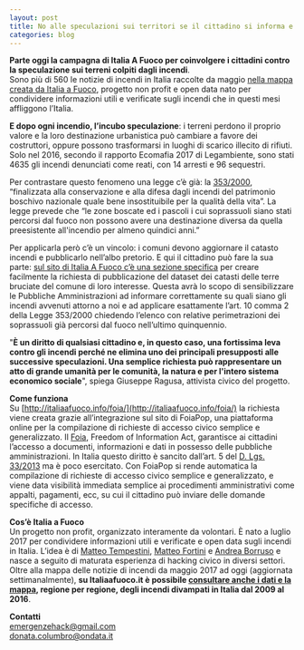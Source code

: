 ```yaml
---
layout: post
title: No alle speculazioni sui territori se il cittadino si informa e partecipa
categories: blog
---
```



**Parte oggi la campagna di Italia A Fuoco per coinvolgere i cittadini contro la speculazione sui terreni colpiti dagli incendi**.<br>
Sono più di 560 le notizie di incendi in Italia raccolte da maggio [nella mappa creata da Italia a Fuoco](http://italiaafuoco.info/2017-07-18-new-mappa-notizie/), progetto non profit e open data nato per condividere informazioni utili e verificate sugli incendi che in questi mesi affliggono l’Italia.

**E dopo ogni incendio, l’incubo speculazione**: i terreni perdono il proprio valore e la loro destinazione urbanistica può cambiare a favore dei costruttori, oppure possono trasformarsi in luoghi di scarico illecito di rifiuti. Solo nel 2016, secondo il rapporto Ecomafia 2017 di Legambiente, sono stati 4635 gli incendi denunciati come reati, con 14 arresti e 96 sequestri.

Per contrastare questo fenomeno una legge c’è già: la [353/2000](http://www.normattiva.it/uri-res/N2Ls?urn:nir:stato:legge:2000-11-21;353!vig=), “finalizzata alla conservazione e alla difesa dagli incendi del patrimonio boschivo nazionale quale bene insostituibile per la qualità della vita”. La legge prevede che “le zone boscate ed i pascoli i cui soprassuoli siano stati percorsi dal fuoco non possono avere una destinazione diversa da quella preesistente all'incendio per almeno quindici anni.”

Per applicarla però c’è un vincolo: i comuni devono aggiornare il catasto incendi e pubblicarlo nell’albo pretorio. E qui il cittadino può fare la sua parte: [sul sito di Italia A Fuoco c’è una sezione specifica](http://italiaafuoco.info/foia/) per creare facilmente la richiesta di pubblicazione del dataset dei catasti delle terre bruciate del comune di loro interesse. Questa avrà lo scopo di sensibilizzare le Pubbliche Amministrazioni ad informare correttamente su quali siano gli incendi avvenuti attorno a noi e ad applicare esattamente l’art. 10 comma 2 della Legge 353/2000 chiedendo l’elenco con relative perimetrazioni dei soprassuoli già percorsi dal fuoco nell’ultimo quinquennio.

"**È un diritto di qualsiasi cittadino e, in questo caso, una fortissima leva contro gli incendi perché ne elimina uno dei principali presupposti alle successive speculazioni. Una semplice richiesta può rappresentare un atto di grande umanità per le comunità, la natura e per l'intero sistema economico sociale**", spiega Giuseppe Ragusa, attivista civico del progetto.

**Come funziona**<br>
Su [http://italiaafuoco.info/foia/](http://italiaafuoco.info/foia/) la richiesta viene creata grazie all’integrazione sul sito di FoiaPop, una piattaforma online per la compilazione di richieste di accesso civico semplice e generalizzato. Il [Foia](http://www.funzionepubblica.gov.it/articolo/dipartimento/01-06-2017/circolare-n-2-2017-attuazione-delle-norme-sull%E2%80%99accesso-civico), Freedom of Information Act, garantisce ai cittadini l’accesso a documenti, informazioni e dati in possesso delle pubbliche amministrazioni. In Italia questo diritto è sancito dall’art. 5 del [D. Lgs. 33/2013](http://www.normattiva.it/uri-res/N2Ls?urn:nir:stato:decreto.legislativo:2013-03-14;33!vig=) ma è poco esercitato. Con FoiaPop si rende automatica la compilazione di richieste di accesso civico semplice e generalizzato, e viene data visibilità immediata semplice ai procedimenti amministrativi come appalti, pagamenti, ecc, su cui il cittadino può inviare delle domande specifiche di accesso.

**Cos’è Italia a Fuoco**<br>
Un progetto non profit, organizzato interamente da volontari. È nato a luglio 2017 per condividere informazioni utili e verificate e open data sugli incendi in Italia. L’idea è di [Matteo Tempestini](https://twitter.com/il_tempe), [Matteo Fortini](https://twitter.com/matt_fortini) e [Andrea Borruso](https://twitter.com/matt_fortini) e nasce a seguito di maturata esperienza di hacking civico in diversi settori. Oltre alla mappa delle notizie di incendi da maggio 2017 ad oggi (aggiornata settimanalmente), **su Italiaafuoco.it è possibile [consultare anche i dati e la mappa](http://siciliahub.github.io/mappe/datiallefiamme/index.html#6/41.681/12.239), regione per regione, degli incendi divampati in Italia dal 2009 al 2016**.

**Contatti**<br>
[emergenzehack@gmail.com](mailto:emergenzehack@gmail.com)<br>
[donata.columbro@ondata.it](mailto:donata.columbro@ondata.it)
